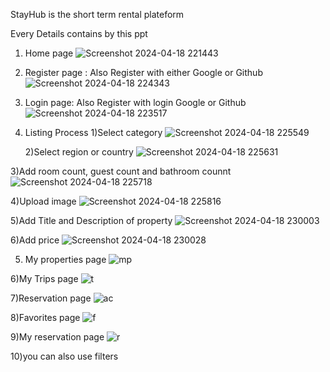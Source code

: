 StayHub is the short term rental plateform 

Every Details contains by this ppt

1) Home page
![Screenshot 2024-04-18 221443](https://github.com/devani00/StayHub/assets/112320913/ad32678e-60cf-4af8-a949-e3e824dbab5d)

2) Register page : Also Register with either Google or Github
![Screenshot 2024-04-18 224343](https://github.com/devani00/StayHub/assets/112320913/f715cde3-004c-4748-bb21-febd678233c5)

3) Login page: Also Register with login Google or Github
![Screenshot 2024-04-18 223517](https://github.com/devani00/StayHub/assets/112320913/d25e208b-54dd-430e-87b6-d8ef71c67222)

4) Listing Process
   1)Select category
![Screenshot 2024-04-18 225549](https://github.com/devani00/StayHub/assets/112320913/6e54a050-4911-40b4-918c-f799e14b4d21)

   2)Select region or country
   ![Screenshot 2024-04-18 225631](https://github.com/devani00/StayHub/assets/112320913/d498933b-7256-46cf-a054-c30d4a947a43)

  3)Add room count, guest count and bathroom counnt
![Screenshot 2024-04-18 225718](https://github.com/devani00/StayHub/assets/112320913/4485edba-f691-4653-b72a-cad469ad08e9)
  
  4)Upload image
![Screenshot 2024-04-18 225816](https://github.com/devani00/StayHub/assets/112320913/5c29e909-8672-4c79-a135-9463ccca65bc)

  5)Add Title and Description of property
![Screenshot 2024-04-18 230003](https://github.com/devani00/StayHub/assets/112320913/8f92f5c2-dab8-4391-98b3-8bb711085a34)

  6)Add price
![Screenshot 2024-04-18 230028](https://github.com/devani00/StayHub/assets/112320913/0ba5e292-3b5f-4ddd-96a9-2d3d61036e28)

5) My properties page
![mp](https://github.com/devani00/StayHub/assets/112320913/b68b4c4e-1548-4d1a-8a04-d7ba5e3615c3)

6)My Trips page
![t](https://github.com/devani00/StayHub/assets/112320913/c4bc0954-39d8-40c4-97c2-dcf5a2270f34)

7)Reservation page
![ac](https://github.com/devani00/StayHub/assets/112320913/fcb1822b-d5b3-4b68-b4bc-2689475d2ca2)

8)Favorites page
![f](https://github.com/devani00/StayHub/assets/112320913/ae56a510-6752-4c36-8209-318efcd2ad2e)

9)My reservation page
![r](https://github.com/devani00/StayHub/assets/112320913/a35c087b-c7b9-4e33-ba61-4db8e6b30c56)


10)you can also use filters















